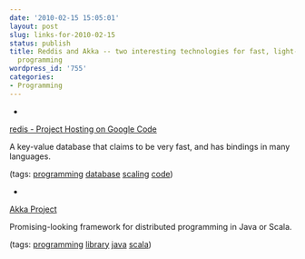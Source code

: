 ```yaml
---
date: '2010-02-15 15:05:01'
layout: post
slug: links-for-2010-02-15
status: publish
title: Reddis and Akka -- two interesting technologies for fast, light-weight distributed
  programming
wordpress_id: '755'
categories:
- Programming
---
```


  *


[redis - Project Hosting on Google Code](http://code.google.com/p/redis/)


A key-value database that claims to be very fast, and has bindings in many languages.


(tags: [programming](http://delicious.com/eob/programming) [database](http://delicious.com/eob/database) [scaling](http://delicious.com/eob/scaling) [code](http://delicious.com/eob/code))


  *


[Akka Project](http://akkasource.org/)


Promising-looking framework for distributed programming in Java or Scala.


(tags: [programming](http://delicious.com/eob/programming) [library](http://delicious.com/eob/library) [java](http://delicious.com/eob/java) [scala](http://delicious.com/eob/scala))



